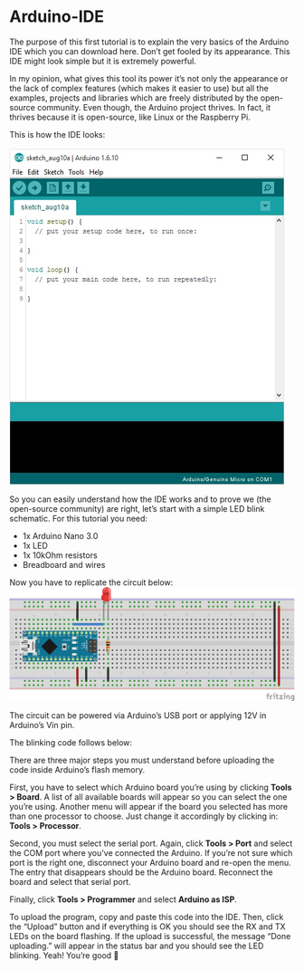 # Arduino-IDE

The purpose of this first tutorial is to explain the very basics of the Arduino IDE which you can download here. Don’t get fooled by its appearance. This IDE might look simple but it is extremely powerful.

In my opinion, what gives this tool its power it’s not only the appearance or the lack of complex features (which makes it easier to use) but all the examples, projects and libraries which are freely distributed by the open-source community. Even though, the Arduino project thrives. In fact, it thrives because it is open-source, like Linux or the Raspberry Pi.

This is how the IDE looks:<br/>
<br/>
![alt text](resources/ArduinoIDE.jpg?raw=true)

So you can easily understand how the IDE works and to prove we (the open-source community) are right, let’s start with a simple LED blink schematic. For this tutorial you need:

- 1x Arduino Nano 3.0
- 1x LED
- 1x 10kOhm resistors
- Breadboard and wires

Now you have to replicate the circuit below:\
![alt text](resources/Arduino-IDE_bb.png?raw=true)

The circuit can be powered via Arduino’s USB port or applying 12V in Arduino’s Vin pin.

The blinking code follows below:

There are three major steps you must understand before uploading the code inside Arduino’s flash memory.

First, you have to select which Arduino board you’re using by clicking **Tools > Board**. A list of all available boards will appear so you can select the one you’re using. Another menu will appear if the board you selected has more than one processor to choose. Just change it accordingly by clicking in: **Tools > Processor**.

Second, you must select the serial port. Again, click **Tools > Port** and select the COM port where you’ve connected the Arduino. If you’re not sure which port is the right one, disconnect your Arduino board and re-open the menu. The entry that disappears should be the Arduino board. Reconnect the board and select that serial port.

Finally, click **Tools > Programmer** and select **Arduino as ISP**.

To upload the program, copy and paste this code into the IDE. Then, click the “Upload” button and if everything is OK you should see the RX and TX LEDs on the board flashing. If the upload is successful, the message “Done uploading.” will appear in the status bar and you should see the LED blinking. Yeah! You’re good 🙂